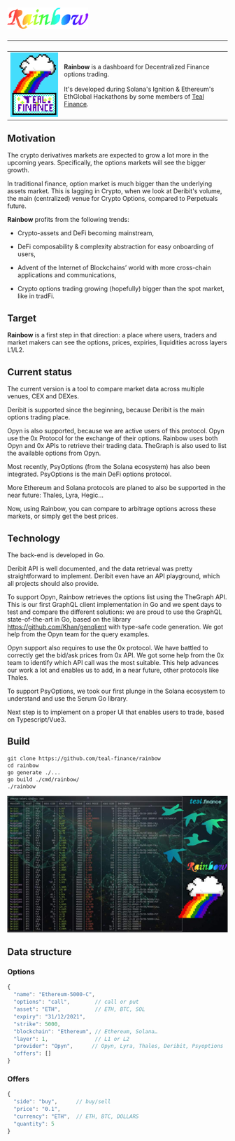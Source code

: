 # ![rainbow](images/rainbow-chancery.png)

&nbsp; | &nbsp;
---|---
![logo](images/small.png) | **Rainbow** is a dashboard for Decentralized Finance options trading. <br><br> It's developed during Solana's Ignition & Ethereum's EthGlobal Hackathons by some members of [Teal Finance](https://teal.finance/).

## Motivation

The crypto derivatives markets are expected
to grow a lot more in the upcoming years.
Specifically, the options markets will see the bigger growth.

In traditional finance, option market is much bigger
than the underlying assets market.
This is lagging in Crypto, when we look at Deribit's volume,
the main (centralized) venue for Crypto Options,
compared to Perpetuals future.

**Rainbow** profits from the following trends:

* Crypto-assets and DeFi becoming mainstream,

* DeFi composability & complexity abstraction
  for easy onboarding of users,

* Advent of the Internet of Blockchains’ world
  with more cross-chain applications and communications,

* Crypto options trading growing (hopefully) bigger
  than the spot market, like in tradFi.

## Target

**Rainbow** is a first step in that direction:
a place where users, traders and market makers can see
the options, prices, expiries, liquidities across layers L1/L2.

## Current status

The current version is a tool to compare market data
across multiple venues, CEX and DEXes.

Deribit is supported since the beginning, because Deribit
is the main options trading place.

Opyn is also supported, because we are active users of this protocol.
Opyn use the 0x Protocol for the exchange of their options.
Rainbow uses both Opyn and 0x APIs to retrieve their trading data.
TheGraph is also used to list the available options from Opyn.

Most recently, PsyOptions (from the Solana ecosystem) has also been integrated. PsyOptions is the main DeFi options protocol.

More Ethereum and Solana protocols are planed to also be supported in the near future: Thales, Lyra, Hegic...

Now, using Rainbow, you can compare to arbitrage options across these markets, or simply get the best prices.

## Technology

The back-end is developed in Go.

Deribit API is well documented, and the data retrieval
was pretty straightforward to implement.
Deribit even have an API playground, which all projects should also provide.

To support Opyn, Rainbow retrieves the options list using the TheGraph API.
This is our first GraphQL client implementation in Go and we spent days
to test and compare the different solutions:
we are proud to use the GraphQL state-of-the-art in Go,
based on the library <https://github.com/Khan/genqlient>
with type-safe code generation.
We got help from the Opyn team for the query examples.

Opyn support also requires to use the 0x protocol.
We have battled to correctly get the bid/ask prices from 0x API.
We got some help from the 0x team to identify which API call was the most suitable.
This help advances our work a lot and enables us to add,
in a near future, other protocols like Thales.

To support PsyOptions, we took our first plunge
in the Solana ecosystem to understand and use the Serum Go library.

Next step is to implement on a proper UI that enables users to trade,
based on Typescript/Vue3.

## Build

    git clone https://github.com/teal-finance/rainbow
    cd rainbow
    go generate ./...
    go build ./cmd/rainbow/
    ./rainbow

![CLI screenshot](images/cli.jpg)

## Data structure

### Options

```js
{
  "name": "Ethereum-5000-C",
  "options": "call",        // call or put
  "asset": "ETH",           // ETH, BTC, SOL
  "expiry": "31/12/2021",
  "strike": 5000,
  "blockchain": "Ethereum", // Ethereum, Solana…
  "layer": 1,               // L1 or L2
  "provider": "Opyn",      // Opyn, Lyra, Thales, Deribit, Psyoptions
  "offers": []
}
```

### Offers

```js
{
  "side": "buy",      // buy/sell
  "price": "0.1",
  "currency": "ETH",  // ETH, BTC, DOLLARS
  "quantity": 5
}
```
